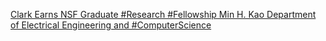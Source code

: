 [Clark Earns NSF Graduate #Research #Fellowship   Min H. Kao Department of Electrical Engineering and #ComputerScience](https://qi.tc/qi/112724)